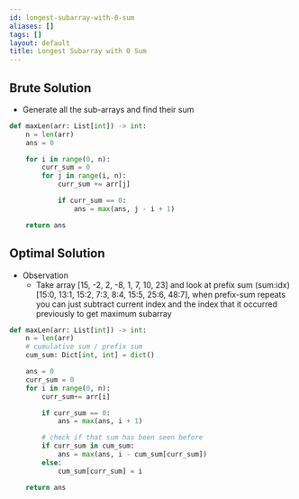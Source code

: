 ```yaml
---
id: longest-subarray-with-0-sum
aliases: []
tags: []
layout: default
title: Longest Subarray with 0 Sum
---
```


## Brute Solution

- Generate all the sub-arrays and find their sum

```python
def maxLen(arr: List[int]) -> int:
    n = len(arr)
    ans = 0

    for i in range(0, n):
        curr_sum = 0
        for j in range(i, n):
            curr_sum += arr[j]

            if curr_sum == 0:
                ans = max(ans, j - i + 1)

    return ans
```

## Optimal Solution

- Observation
  - Take array [15, -2, 2, -8, 1, 7, 10, 23] and look at prefix sum (sum:idx)
    [15:0, 13:1, 15:2, 7:3, 8:4, 15:5, 25:6, 48:7], when prefix-sum repeats you can just subtract
    current index and the index that it occurred previously to get maximum
    subarray

```python
def maxLen(arr: List[int]) -> int:
    n = len(arr)
    # cumulative sum / prefix sum
    cum_sum: Dict[int, int] = dict()

    ans = 0
    curr_sum = 0
    for i in range(0, n):
        curr_sum+= arr[i]

        if curr_sum == 0:
            ans = max(ans, i + 1)

        # check if that sum has been seen before
        if curr_sum in cum_sum:
            ans = max(ans, i - cum_sum[curr_sum])
        else:
            cum_sum[curr_sum] = i

    return ans
```
